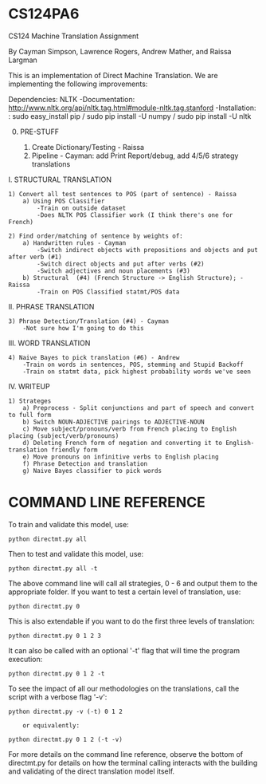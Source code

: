 # CS124PA6
CS124 Machine Translation Assignment

By Cayman Simpson, Lawrence Rogers, Andrew Mather, and Raissa Largman

This is an implementation of Direct Machine Translation. We are implementing the following improvements:

Dependencies:
NLTK
	-Documentation: http://www.nltk.org/api/nltk.tag.html#module-nltk.tag.stanford
	-Installation: : sudo easy_install pip / sudo pip install -U numpy / sudo pip install -U nltk

0. PRE-STUFF

	1) Create Dictionary/Testing - Raissa
	2) Pipeline - Cayman: add Print Report/debug, add 4/5/6 strategy translations


I. STRUCTURAL TRANSLATION

	1) Convert all test sentences to POS (part of sentence) - Raissa
		a) Using POS Classifier 
			-Train on outside dataset
			-Does NLTK POS Classifier work (I think there's one for French)

	2) Find order/matching of sentence by weights of:
		a) Handwritten rules - Cayman
			-Switch indirect objects with prepositions and objects and put after verb (#1)
			-Switch direct objects and put after verbs (#2)
			-Switch adjectives and noun placements (#3)
		b) Structural  (#4) (French Structure -> English Structure); - Raissa
			-Train on POS Classified statmt/POS data


II. PHRASE TRANSLATION

	3) Phrase Detection/Translation (#4) - Cayman
		-Not sure how I'm going to do this


III. WORD TRANSLATION

	4) Naive Bayes to pick translation (#6) - Andrew
		-Train on words in sentences, POS, stemming and Stupid Backoff 
		-Train on statmt data, pick highest probability words we've seen


IV. WRITEUP

	1) Strateges
		a) Preprocess - Split conjunctions and part of speech and convert to full form
		b) Switch NOUN-ADJECTIVE pairings to ADJECTIVE-NOUN
		c) Move subject/pronouns/verb from French placing to English placing (subject/verb/pronouns)
		d) Deleting French form of negation and converting it to English-translation friendly form
		e) Move pronouns on infinitive verbs to English placing
		f) Phrase Detection and translation
		g) Naive Bayes classifier to pick words


COMMAND LINE REFERENCE
===========================================================================

To train and validate this model, use:

	python directmt.py all

Then to test and validate this model, use:

	python directmt.py all -t

The above command line will call all strategies, 0 - 6 and output them to the appropriate folder. If you want to test a certain level of translation, use:

	python directmt.py 0

This is also extendable if you want to do the first three levels of translation:

	python directmt.py 0 1 2 3

It can also be called with an optional '-t' flag that will time the program execution:

	python directmt.py 0 1 2 -t


To see the impact of all our methodologies on the translations, call the script with a verbose flag '-v':

	python directmt.py -v (-t) 0 1 2

		or equivalently:

	python directmt.py 0 1 2 (-t -v)


For more details on the command line reference, observe the bottom of directmt.py for details on how the terminal calling interacts with the building and validating of the direct translation model itself.